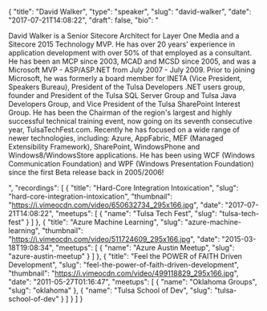 {
  "title": "David Walker",
  "type": "speaker",
  "slug": "david-walker",
  "date": "2017-07-21T14:08:22",
  "draft": false,
  "bio": "<p>David Walker is a Senior Sitecore Architect for Layer One Media and a Sitecore 2015 Technology MVP. He has over 20 years' experience in application development with over 50% of that employed as a consultant. He has been an MCP since 2003, MCAD and MCSD since 2005, and was a Microsoft MVP - ASP/ASP.NET from July 2007 - July 2009. Prior to joining Microsoft, he was formerly a board member for INETA (Vice President, Speakers Bureau), President of the Tulsa Developers .NET users group, founder and President of the Tulsa SQL Server Group and Tulsa Java Developers Group, and Vice President of the Tulsa SharePoint Interest Group. He has been the Chairman of the region's largest and highly successful technical training event, now going on its seventh consecutive year, TulsaTechFest.com. Recently he has focused on a wide range of newer technologies, including: Azure, AppFabric, MEF (Managed Extensibility Framework), SharePoint, WindowsPhone and Windows8/WindowsStore applications. He has been using WCF (Windows Communication Foundation) and WPF (Windows Presentation Foundation) since the first Beta release back in 2005/2006!</p>",
  "recordings": [
    {
      "title": "Hard-Core Integration Intoxication",
      "slug": "hard-core-integration-intoxication",
      "thumbnail": "https://i.vimeocdn.com/video/650632734_295x166.jpg",
      "date": "2017-07-21T14:08:22",
      "meetups": [
        {
          "name": "Tulsa Tech Fest",
          "slug": "tulsa-tech-fest"
        }
      ]
    },
    {
      "title": "Azure Machine Learning",
      "slug": "azure-machine-learning",
      "thumbnail": "https://i.vimeocdn.com/video/511724609_295x166.jpg",
      "date": "2015-03-18T19:08:34",
      "meetups": [
        {
          "name": "Azure Austin Meetup",
          "slug": "azure-austin-meetup"
        }
      ]
    },
    {
      "title": "Feel the POWER of FAITH Driven Development",
      "slug": "feel-the-power-of-faith-driven-development",
      "thumbnail": "https://i.vimeocdn.com/video/499118829_295x166.jpg",
      "date": "2011-05-27T01:16:47",
      "meetups": [
        {
          "name": "Oklahoma Groups",
          "slug": "oklahoma"
        },
        {
          "name": "Tulsa School of Dev",
          "slug": "tulsa-school-of-dev"
        }
      ]
    }
  ]
}